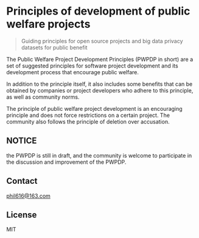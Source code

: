 # Principles of development of public welfare projects

> Guiding principles for open source projects and big data privacy datasets for public benefit

The Public Welfare Project Development Principles (PWPDP in short) are a set of suggested principles for software project development and its development process that encourage public welfare.

In addition to the principle itself, it also includes some benefits that can be obtained by companies or project developers who adhere to this principle, as well as community norms.

The principle of public welfare project development is an encouraging principle and does not force restrictions on a certain project. The community also follows the principle of deletion over accusation.

## NOTICE

the PWPDP is still in draft, and the community is welcome to participate in the discussion and improvement of the PWPDP.

## Contact

phil616@163.com 

## License

MIT
